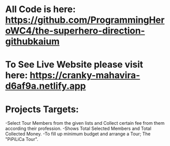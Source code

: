 # All Code is here: https://github.com/ProgrammingHeroWC4/the-superhero-direction-githubkaium

# To See Live Website please visit here: https://cranky-mahavira-d6af9a.netlify.app

# Projects Targets:
  -Select Tour Members from the given lists and Collect certain fee from them according their profession.
  -Shows Total Selected Members and Total Collected Money.
  -To fill up minimum budget and arrange a Tour; The "PiPiLiCa Tour".
